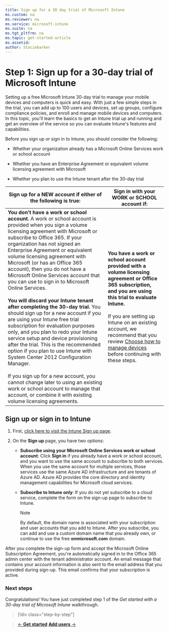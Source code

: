 ```yaml
---
title: Sign up for a 30 day trial of Microsoft Intune
ms.custom: na
ms.reviewer: na
ms.service: microsoft-intune
ms.suite: na
ms.tgt_pltfrm: na
ms.topic: get-started-article
ms.assetid:
author: Staciebarker
---
```

# Step 1: Sign up for a 30-day trial of Microsoft Intune

Setting up a free Microsoft Intune 30-day trial to manage your mobile devices and computers is quick and easy. With just a few simple steps in the trial, you can add up to 100 users and devices, set up groups, configure compliance policies, and enroll and manage mobile devices and computers. In this topic, you'll learn the basics  to get an Intune trial up and running and get an overview of the service so you can evaluate Intune's features and capabilities.

Before  you sign up or sign in to Intune,  you should consider the following:

-   Whether your organization already has a Microsoft Online Services work or school account

-   Whether you have an Enterprise Agreement or equivalent volume licensing agreement with Microsoft

-   Whether you plan to use the Intune tenant after the 30-day trial

|Sign up for a NEW account if either of the following is true:|Sign in with your WORK or SCHOOL account if:|
|-----------------------------------------------------------------|------------------------------------------------|
|**You don’t have a work or school account.** A work or school account is provided when you sign a volume licensing agreement with Microsoft or subscribe to Office 365. If your organization has not signed an Enterprise Agreement or equivalent volume licensing agreement with Microsoft (or has an Office 365 account), then you do not have a Microsoft Online Services account that you can use to sign in to Microsoft Online Services.<br /><br />**You will discard your Intune tenant after completing the 30-day trial.** You should sign up for a new account if you are using your Intune free trial subscription for evaluation purposes only, and you plan to redo your Intune service setup and device provisioning after the trial. This is the recommended option if you plan to use Intune with System Center 2012 Configuration Manager.<br /><br />If you sign up for a new account, you cannot change later to using an existing work or school account to manage that account, or combine it with existing volume licensing agreements.|**You have a work or school account provided with a volume licensing agreement or Office 365 subscription, and you are using this trial to evaluate Intune.**<br /><br />If you are setting up Intune on an existing account, we recommend that you review [Choose how to manage devices](choose-how-to-manage-devices.md) before continuing with these steps.|

## Sign up or sign in to Intune

1.  First, [click here to visit the Intune Sign up page](https://portal.office.com/Signup/Signup.aspx?OfferId=40BE278A-DFD1-470a-9EF7-9F2596EA7FF9&dl=INTUNE_A&ali=1#0%20).

2.  On the **Sign up** page, you have two options:

    -   **Subscribe using your Microsoft Online Services work or school account**: Click **Sign in** if you already have a work or school account, and you want to use the same account to subscribe to both services. When you use the same account for multiple services, those services use the same Azure AD infrastructure and are tenants of Azure AD. Azure AD provides the core directory and identity management capabilities for Microsoft cloud services.

    -   **Subscribe to Intune only**: If you do not yet subscribe to a cloud service, complete the form on the sign-up page to subscribe to Intune.

        > [!NOTE]
        > By default, the domain name is associated with your subscription and user accounts that you add to Intune. After you subscribe, you can add and use a custom domain name that you already own, or continue to use the free **onmicrosoft.com** domain.

After you complete the sign-up form and accept the Microsoft Online Subscription Agreement, you're automatically signed in to the Office 365 admin center with the tenant administrator account. An email message that contains your account information is also sent to the email address that you provided during sign-up. This email confirms that your subscription is active.

### Next steps
Congratulations! You have just completed step 1 of the *Get started with a 30-day trial of Microsoft Intune* walkthrough.

>[!div class="step-by-step"]

>[&larr; **Get started**](.\get-started-with-a-30-day-trial-of-microsoft-intune.md)     [**Add users** &rarr;](.\get-started-with-a-30-day-trial-of-microsoft-intune-step-2.md)  
